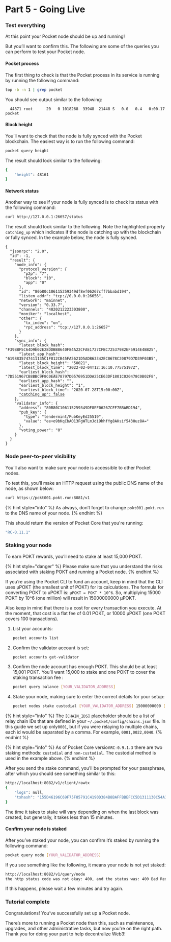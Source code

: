 # Part 5 - Going Live

### Test everything <a href="#test-everything" id="test-everything"></a>

At this point your Pocket node should be up and running!

But you’ll want to confirm this. The following are some of the queries you can perform to test your Pocket node.

#### Pocket process <a href="#make-sure-the-pocket-process-is-running" id="make-sure-the-pocket-process-is-running"></a>

The first thing to check is that the Pocket process in its service is running by running the following command:

```bash
top -b -n 1 | grep pocket
```

You should see output similar to the following:

```
  44871 root      20   0 1018268  33948  21448 S   0.0   0.4   0:00.17 pocket
```

#### Block height <a href="#block-height" id="block-height"></a>

You’ll want to check that the node is fully synced with the Pocket blockchain. The easiest way is to run the following command:

```bash
pocket query height
```

The result should look similar to the following:

```bash
{
    "height": 48161
}
```

#### Network status <a href="#network-status" id="network-status"></a>

Another way to see if your node is fully synced is to check its status with the following command:

```bash
curl http://127.0.0.1:26657/status
```

The result should look similar to the following. Note the highlighted property `catching_up` which indicates if the node is catching up with the blockchain or fully synced. In the example below, the node is fully synced.

<pre class="language-json"><code class="lang-json">{
  "jsonrpc": "2.0",
  "id": -1,
  "result": {
    "node_info": {
      "protocol_version": {
        "p2p": "7",
        "block": "10",
        "app": "0"
      },
      "id": "80b80c106115259349df8ef06267cff7bbabd194",
      "listen_addr": "tcp://0.0.0.0:26656",
      "network": "mainnet",
      "version": "0.33.7",
      "channels": "4020212223303800",
      "moniker": "localhost",
      "other": {
        "tx_index": "on",
        "rpc_address": "tcp://127.0.0.1:26657"
      }
    },
    "sync_info": {
      "latest_block_hash": "F39BBF5C64D9E02E28DDBB8640F84A22CFAE1727CFBC72537982EF5914E4BB25",
      "latest_app_hash": "6198835747411135C1F812CB45FA5621D5ADB63342EC0678C20879D7D39F03B5",
      "latest_block_height": "50021",
      "latest_block_time": "2022-02-04T12:16:10.77575197Z",
      "earliest_block_hash": "7D551967CB8BBC9F8C0EAE78797D0576951DDA25CE63DF1801C020478C0B02F8",
      "earliest_app_hash": "",
      "earliest_block_height": "1",
      "earliest_block_time": "2020-07-28T15:00:00Z",
      <a data-footnote-ref href="#user-content-fn-1">"catching_up": false</a>
    },
    "validator_info": {
      "address": "80B80C106115259349DF8EF06267CFF7BBABD194",
      "pub_key": {
        "type": "tendermint/PubKeyEd25519",
        "value": "ee+o9bKqCbAO13FgWTLmJdi9hhfYg8AHsif5430uz8A="
      },
      "voting_power": "0"
    }
  }
}
</code></pre>

### Node peer-to-peer visibility

You’ll also want to make sure your node is accessible to other Pocket nodes.

To test this, you’ll make an HTTP request using the public DNS name of the node, as shown below:

```bash
curl https://pokt001.pokt.run:8081/v1
```

{% hint style="info" %}
As always, don’t forget to change `pokt001.pokt.run` to the DNS name of your node.
{% endhint %}

This should return the version of Pocket Core that you're running:

```bash
"RC-0.11.1"
```

### Staking your node <a href="#staking-your-node" id="staking-your-node"></a>

To earn POKT rewards, you’ll need to stake at least 15,000 POKT.

{% hint style="danger" %}
Please make sure that you understand the risks associated with staking POKT and running a Pocket node.
{% endhint %}

If you’re using the Pocket CLI to fund an account, keep in mind that the CLI uses µPOKT (the smallest unit of POKT) for its calculations. The formula for converting POKT to uPOKT is: `µPOKT = POKT * 10^6`. So, multiplying 15000 POKT by 10^6 (one million) will result in 15000000000 µPOKT.

Also keep in mind that there is a cost for every transaction you execute. At the moment, that cost is a flat fee of 0.01 POKT, or 10000 µPOKT (one POKT covers 100 transactions).

1.  List your accounts:

    ```bash
    pocket accounts list
    ```
2.  Confirm the validator account is set:

    ```bash
    pocket accounts get-validator
    ```
3.  Confirm the node account has enough POKT. This should be at least 15,001 POKT. You’ll want 15,000 to stake and one POKT to cover the staking transaction fee :

    ```bash
    pocket query balance [YOUR_VALIDATOR_ADDRESS]
    ```
4.  Stake your node, making sure to enter the correct details for your setup:

    ```bash
    pocket nodes stake custodial [YOUR_VALIDATOR_ADDRESS] 15000000000 [CHAIN_IDS] https://[HOSTNAME]:443 mainnet 10000 false
    ```

{% hint style="info" %}
The `[CHAIN_IDS]` placeholder should be a list of relay chain IDs that are defined in your `~/.pocket/config/chains.json` file. In this guide we set up only`0001`, but if you were relaying to multiple chains, each id would be separated by a comma. For example, `0001,0022,0040`.
{% endhint %}

{% hint style="info" %}
As of Pocket Core version`RC-0.9.1.3` there are two staking methods: `custodial` and `non-custodial`. The custodial method is used in the example above.
{% endhint %}

After you send the stake command, you’ll be prompted for your passphrase, after which you should see something similar to this:

```bash
http://localhost:8082/v1/client/rawtx
{
    "logs": null,
    "txhash": "155D46196C69F75F85791C4190D384B8BAFFBBEFCC5D1311130C54A1C54435A7"
}
```

The time it takes to stake will vary depending on when the last block was created, but generally, it takes less than 15 minutes.

#### Confirm your node is staked <a href="#confirm-your-node-is-live" id="confirm-your-node-is-live"></a>

After you’ve staked your node, you can confirm it’s staked by running the following command:

```bash
pocket query node [YOUR_VALIDATOR_ADDRESS]
```

If you see something like the following, it means your node is not yet staked:

```bash
http://localhost:8082/v1/query/node
the http status code was not okay: 400, and the status was: 400 Bad Request, with a response of {"code":400,"message":"validator not found for 07f5084ab5f5246d747fd1154d5d4387ee5a7111"}
```

If this happens, please wait a few minutes and try again.

### Tutorial complete <a href="#tutorial-complete" id="tutorial-complete"></a>

Congratulations! You’ve successfully set up a Pocket node.

There’s more to running a Pocket node than this, such as maintenance, upgrades, and other administrative tasks, but now you're on the right path. Thank you for doing your part to help decentralize Web3!

[^1]: 
